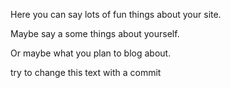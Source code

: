 Here you can say lots of fun things about your site.

Maybe say a some things about yourself.

Or maybe what you plan to blog about.


try to change this text with a commit
